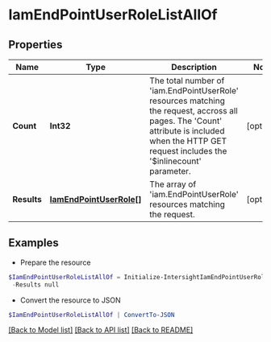 # IamEndPointUserRoleListAllOf
## Properties

Name | Type | Description | Notes
------------ | ------------- | ------------- | -------------
**Count** | **Int32** | The total number of &#39;iam.EndPointUserRole&#39; resources matching the request, accross all pages. The &#39;Count&#39; attribute is included when the HTTP GET request includes the &#39;$inlinecount&#39; parameter. | [optional] 
**Results** | [**IamEndPointUserRole[]**](IamEndPointUserRole.md) | The array of &#39;iam.EndPointUserRole&#39; resources matching the request. | [optional] 

## Examples

- Prepare the resource
```powershell
$IamEndPointUserRoleListAllOf = Initialize-IntersightIamEndPointUserRoleListAllOf  -Count null `
 -Results null
```

- Convert the resource to JSON
```powershell
$IamEndPointUserRoleListAllOf | ConvertTo-JSON
```

[[Back to Model list]](../README.md#documentation-for-models) [[Back to API list]](../README.md#documentation-for-api-endpoints) [[Back to README]](../README.md)

